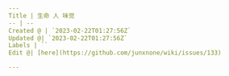 ```yaml
---
Title | 生命 人 味觉
-- | --
Created @ | `2023-02-22T01:27:56Z`
Updated @| `2023-02-22T01:27:56Z`
Labels | ``
Edit @| [here](https://github.com/junxnone/wiki/issues/133)

---
```


